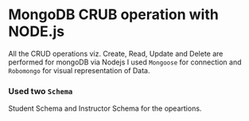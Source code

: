 # MongoDB CRUB operation with NODE.js

All the CRUD operations viz. Create, Read, Update and Delete are performed for mongoDB via Nodejs
I used `Mongoose` for connection and `Robomongo` for visual representation of Data.

### Used two `Schema`
Student Schema and Instructor Schema for the opeartions.
